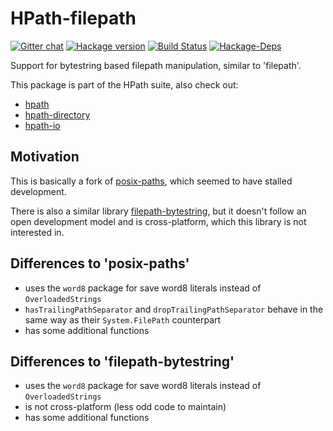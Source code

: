 # HPath-filepath

[![Gitter chat](https://badges.gitter.im/Join%20Chat.svg)](https://gitter.im/hasufell/hpath?utm_source=badge&utm_medium=badge&utm_campaign=pr-badge&utm_content=badge) [![Hackage version](https://img.shields.io/hackage/v/hpath-filepath.svg?label=Hackage)](https://hackage.haskell.org/package/hpath-filepath) [![Build Status](https://api.travis-ci.org/hasufell/hpath.png?branch=master)](http://travis-ci.org/hasufell/hpath) [![Hackage-Deps](https://img.shields.io/hackage-deps/v/hpath-filepath.svg)](http://packdeps.haskellers.com/feed?needle=hpath-filepath)

Support for bytestring based filepath manipulation, similar to 'filepath'.

This package is part of the HPath suite, also check out:

* [hpath](https://hackage.haskell.org/package/hpath)
* [hpath-directory](https://hackage.haskell.org/package/hpath-directory)
* [hpath-io](https://hackage.haskell.org/package/hpath-io)

## Motivation

This is basically a fork of [posix-paths](https://github.com/JohnLato/posix-paths), which seemed to have stalled development.

There is also a similar library [filepath-bytestring](https://hackage.haskell.org/package/filepath-bytestring), but it doesn't follow an open development model and is cross-platform, which this library is not interested in.

## Differences to 'posix-paths'

* uses the `word8` package for save word8 literals instead of `OverloadedStrings`
* `hasTrailingPathSeparator` and `dropTrailingPathSeparator` behave in the same way as their `System.FilePath` counterpart
* has some additional functions

## Differences to 'filepath-bytestring'

* uses the `word8` package for save word8 literals instead of `OverloadedStrings`
* is not cross-platform (less odd code to maintain)
* has some additional functions
